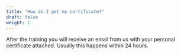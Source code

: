 ```yaml
---
title: "How do I get my certificate?"
draft: false
weight: 1
---
```


After the training you will receive an email from us with your personal certificate attached. Usually this happens within 24 hours. 